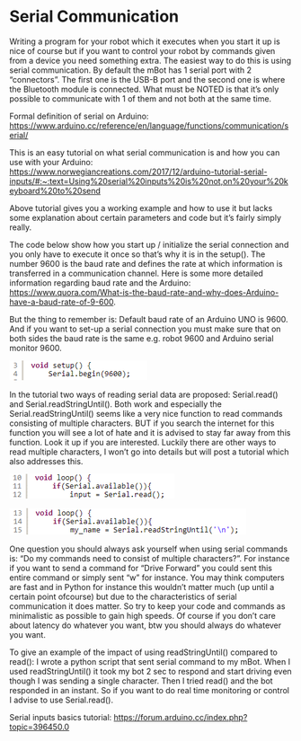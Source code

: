 # Serial Communication

Writing a program for your robot which it executes when you start it up is nice of course 
but if you want to control your robot by commands given from a device you need something extra. 
The easiest way to do this is using serial communication.
By default the mBot has 1 serial port with 2 “connectors”. The first one is the USB-B port and the second one is where the Bluetooth module is connected. 
What must be NOTED is that it’s only possible to communicate with 1 of them and not both at the same time.

Formal definition of serial on Arduino: https://www.arduino.cc/reference/en/language/functions/communication/serial/

This is an easy tutorial on what serial communication is and how you can use with your Arduino:
https://www.norwegiancreations.com/2017/12/arduino-tutorial-serial-inputs/#:~:text=Using%20serial%20inputs%20is%20not,on%20your%20keyboard%20to%20send 

Above tutorial gives you a working example and how to use it but lacks some explanation about certain parameters and code but it’s fairly simply really.

The code below show how you start up / initialize the serial connection and you only have to execute it once so that’s why it is in the setup(). 
The number 9600 is the baud rate and defines the rate at which information is transferred in a communication channel. 
Here is some more detailed information regarding baud rate and the Arduino: https://www.quora.com/What-is-the-baud-rate-and-why-does-Arduino-have-a-baud-rate-of-9-600. 

But the thing to remember is: Default baud rate of an Arduino UNO is 9600. 
And if you want to set-up a serial connection you must make sure that on both sides the baud rate is the same e.g. robot 9600 and Arduino serial monitor 9600.

![](https://github.com/Atonbom/KimPyRaptor/blob/main/Images/serial1.png)

In the tutorial two ways of reading serial data are proposed: Serial.read() and Serial.readStringUntil(). 
Both work and especially the Serial.readStringUntil() seems like a very nice function to read commands consisting of multiple characters. 
BUT if you search the internet for this function you will see a lot of hate and it is advised to stay far away from this function. 
Look it up if you are interested. Luckily there are other ways to read multiple characters, I won’t go into details but will post a tutorial which also addresses this. 

![](https://github.com/Atonbom/KimPyRaptor/blob/main/Images/serial2.png)

![](https://github.com/Atonbom/KimPyRaptor/blob/main/Images/serial3.png)

One question you should always ask yourself when using serial commands is: “Do my commands need to consist of multiple characters?”. 
For instance if you want to send a command for “Drive Forward” you could sent this entire command or simply sent “w” for instance. 
You may think computers are fast and in Python for instance this wouldn’t matter much (up until a certain point ofcourse) but due to the characteristics of serial communication it does matter.
So try to keep your code and commands as minimalistic as possible to gain high speeds. 
Of course if you don’t care about latency do whatever you want, btw you should always do whatever you want.

To give an example of the impact of using readStringUntil() compared to read(): I wrote a python script that sent serial command to my mBot.
When I used readStringUntil() it took my bot 2 sec to respond and start driving even though I was sending a single character. 
Then I tried read() and the bot responded in an instant. So if you want to do real time monitoring or control I advise to use Serial.read(). 

Serial inputs basics tutorial:
https://forum.arduino.cc/index.php?topic=396450.0 

